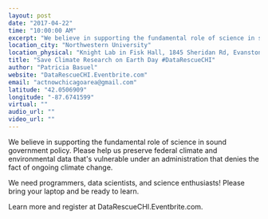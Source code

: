 ```yaml
---
layout: post
date: "2017-04-22"
time: "10:00:00 AM"
excerpt: "We believe in supporting the fundamental role of science in sound government policy. Please help us preserve federal climate and ..."
location_city: "Northwestern University"
location_physical: "Knight Lab in Fisk Hall, 1845 Sheridan Rd, Evanston, IL 60208"
title: "Save Climate Research on Earth Day #DataRescueCHI"
author: "Patricia Basuel"
website: "DataRescueCHI.Eventbrite.com"
email: "actnowchicagoarea@gmail.com"
latitude: "42.0506909"
longitude: "-87.6741599"
virtual: ""
audio_url: ""
video_url: ""
---
```


We believe in supporting the fundamental role of science in sound government policy. Please help us preserve federal climate and environmental data that's vulnerable under an administration that denies the fact of ongoing climate change.

We need programmers, data scientists, and science enthusiasts! Please bring your laptop and be ready to learn.

Learn more and register at DataRescueCHI.Eventbrite.com.
